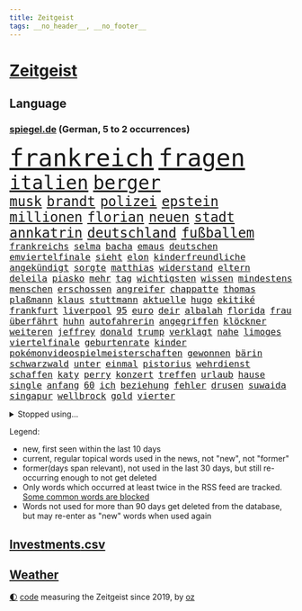 ```yaml
---
title: Zeitgeist
tags: __no_header__, __no_footer__
---
```


# [Zeitgeist](https://oliz.io/zeitgeist/)

## Language

<h3><a href="https://www.spiegel.de" target="_blank">spiegel.de</a> (German, 5 to 2 occurrences)</h3>
<p style="font-family:monospace">
<span style="font-size:32pt"><a href="news_links.html#frankreich" class="current">frankreich</a></span>
<span style="font-size:32pt"><a href="news_links.html#fragen" class="current">fragen</a></span>
<br>
<span style="font-size:25pt"><a href="news_links.html#italien" class="current">italien</a></span>
<span style="font-size:25pt"><a href="news_links.html#berger" class="new">berger</a></span>
<br>
<span style="font-size:18pt"><a href="news_links.html#musk" class="current">musk</a></span>
<span style="font-size:18pt"><a href="news_links.html#brandt" class="new">brandt</a></span>
<span style="font-size:18pt"><a href="news_links.html#polizei" class="current">polizei</a></span>
<span style="font-size:18pt"><a href="news_links.html#epstein" class="current">epstein</a></span>
<span style="font-size:18pt"><a href="news_links.html#millionen" class="current">millionen</a></span>
<span style="font-size:18pt"><a href="news_links.html#florian" class="current">florian</a></span>
<span style="font-size:18pt"><a href="news_links.html#neuen" class="current">neuen</a></span>
<span style="font-size:18pt"><a href="news_links.html#stadt" class="current">stadt</a></span>
<span style="font-size:18pt"><a href="news_links.html#annkatrin" class="current">annkatrin</a></span>
<span style="font-size:18pt"><a href="news_links.html#deutschland" class="current">deutschland</a></span>
<span style="font-size:18pt"><a href="news_links.html#fußballem" class="current">fußballem</a></span>
<br>
<span style="font-size:12pt"><a href="news_links.html#frankreichs" class="current">frankreichs</a></span>
<span style="font-size:12pt"><a href="news_links.html#selma" class="current">selma</a></span>
<span style="font-size:12pt"><a href="news_links.html#bacha" class="new">bacha</a></span>
<span style="font-size:12pt"><a href="news_links.html#emaus" class="current">emaus</a></span>
<span style="font-size:12pt"><a href="news_links.html#deutschen" class="current">deutschen</a></span>
<span style="font-size:12pt"><a href="news_links.html#emviertelfinale" class="current">emviertelfinale</a></span>
<span style="font-size:12pt"><a href="news_links.html#sieht" class="current">sieht</a></span>
<span style="font-size:12pt"><a href="news_links.html#elon" class="current">elon</a></span>
<span style="font-size:12pt"><a href="news_links.html#kinderfreundliche" class="new">kinderfreundliche</a></span>
<span style="font-size:12pt"><a href="news_links.html#angekündigt" class="current">angekündigt</a></span>
<span style="font-size:12pt"><a href="news_links.html#sorgte" class="current">sorgte</a></span>
<span style="font-size:12pt"><a href="news_links.html#matthias" class="current">matthias</a></span>
<span style="font-size:12pt"><a href="news_links.html#widerstand" class="current">widerstand</a></span>
<span style="font-size:12pt"><a href="news_links.html#eltern" class="current">eltern</a></span>
<span style="font-size:12pt"><a href="news_links.html#deleila" class="new">deleila</a></span>
<span style="font-size:12pt"><a href="news_links.html#piasko" class="new">piasko</a></span>
<span style="font-size:12pt"><a href="news_links.html#mehr" class="current">mehr</a></span>
<span style="font-size:12pt"><a href="news_links.html#tag" class="current">tag</a></span>
<span style="font-size:12pt"><a href="news_links.html#wichtigsten" class="current">wichtigsten</a></span>
<span style="font-size:12pt"><a href="news_links.html#wissen" class="current">wissen</a></span>
<span style="font-size:12pt"><a href="news_links.html#mindestens" class="current">mindestens</a></span>
<span style="font-size:12pt"><a href="news_links.html#menschen" class="current">menschen</a></span>
<span style="font-size:12pt"><a href="news_links.html#erschossen" class="current">erschossen</a></span>
<span style="font-size:12pt"><a href="news_links.html#angreifer" class="current">angreifer</a></span>
<span style="font-size:12pt"><a href="news_links.html#chappatte" class="current">chappatte</a></span>
<span style="font-size:12pt"><a href="news_links.html#thomas" class="current">thomas</a></span>
<span style="font-size:12pt"><a href="news_links.html#plaßmann" class="current">plaßmann</a></span>
<span style="font-size:12pt"><a href="news_links.html#klaus" class="current">klaus</a></span>
<span style="font-size:12pt"><a href="news_links.html#stuttmann" class="current">stuttmann</a></span>
<span style="font-size:12pt"><a href="news_links.html#aktuelle" class="current">aktuelle</a></span>
<span style="font-size:12pt"><a href="news_links.html#hugo" class="current">hugo</a></span>
<span style="font-size:12pt"><a href="news_links.html#ekitiké" class="new">ekitiké</a></span>
<span style="font-size:12pt"><a href="news_links.html#frankfurt" class="current">frankfurt</a></span>
<span style="font-size:12pt"><a href="news_links.html#liverpool" class="current">liverpool</a></span>
<span style="font-size:12pt"><a href="news_links.html#95" class="new">95</a></span>
<span style="font-size:12pt"><a href="news_links.html#euro" class="current">euro</a></span>
<span style="font-size:12pt"><a href="news_links.html#deir" class="new">deir</a></span>
<span style="font-size:12pt"><a href="news_links.html#albalah" class="new">albalah</a></span>
<span style="font-size:12pt"><a href="news_links.html#florida" class="current">florida</a></span>
<span style="font-size:12pt"><a href="news_links.html#frau" class="current">frau</a></span>
<span style="font-size:12pt"><a href="news_links.html#überfährt" class="new">überfährt</a></span>
<span style="font-size:12pt"><a href="news_links.html#huhn" class="new">huhn</a></span>
<span style="font-size:12pt"><a href="news_links.html#autofahrerin" class="current">autofahrerin</a></span>
<span style="font-size:12pt"><a href="news_links.html#angegriffen" class="current">angegriffen</a></span>
<span style="font-size:12pt"><a href="news_links.html#klöckner" class="current">klöckner</a></span>
<span style="font-size:12pt"><a href="news_links.html#weiteren" class="current">weiteren</a></span>
<span style="font-size:12pt"><a href="news_links.html#jeffrey" class="current">jeffrey</a></span>
<span style="font-size:12pt"><a href="news_links.html#donald" class="current">donald</a></span>
<span style="font-size:12pt"><a href="news_links.html#trump" class="current">trump</a></span>
<span style="font-size:12pt"><a href="news_links.html#verklagt" class="current">verklagt</a></span>
<span style="font-size:12pt"><a href="news_links.html#nahe" class="current">nahe</a></span>
<span style="font-size:12pt"><a href="news_links.html#limoges" class="new">limoges</a></span>
<span style="font-size:12pt"><a href="news_links.html#viertelfinale" class="current">viertelfinale</a></span>
<span style="font-size:12pt"><a href="news_links.html#geburtenrate" class="current">geburtenrate</a></span>
<span style="font-size:12pt"><a href="news_links.html#kinder" class="current">kinder</a></span>
<span style="font-size:12pt"><a href="news_links.html#pokémonvideospielmeisterschaften" class="new">pokémonvideospielmeisterschaften</a></span>
<span style="font-size:12pt"><a href="news_links.html#gewonnen" class="current">gewonnen</a></span>
<span style="font-size:12pt"><a href="news_links.html#bärin" class="current">bärin</a></span>
<span style="font-size:12pt"><a href="news_links.html#schwarzwald" class="current">schwarzwald</a></span>
<span style="font-size:12pt"><a href="news_links.html#unter" class="current">unter</a></span>
<span style="font-size:12pt"><a href="news_links.html#einmal" class="current">einmal</a></span>
<span style="font-size:12pt"><a href="news_links.html#pistorius" class="current">pistorius</a></span>
<span style="font-size:12pt"><a href="news_links.html#wehrdienst" class="current">wehrdienst</a></span>
<span style="font-size:12pt"><a href="news_links.html#schaffen" class="current">schaffen</a></span>
<span style="font-size:12pt"><a href="news_links.html#katy" class="current">katy</a></span>
<span style="font-size:12pt"><a href="news_links.html#perry" class="current">perry</a></span>
<span style="font-size:12pt"><a href="news_links.html#konzert" class="current">konzert</a></span>
<span style="font-size:12pt"><a href="news_links.html#treffen" class="current">treffen</a></span>
<span style="font-size:12pt"><a href="news_links.html#urlaub" class="current">urlaub</a></span>
<span style="font-size:12pt"><a href="news_links.html#hause" class="current">hause</a></span>
<span style="font-size:12pt"><a href="news_links.html#single" class="current">single</a></span>
<span style="font-size:12pt"><a href="news_links.html#anfang" class="current">anfang</a></span>
<span style="font-size:12pt"><a href="news_links.html#60" class="current">60</a></span>
<span style="font-size:12pt"><a href="news_links.html#ich" class="current">ich</a></span>
<span style="font-size:12pt"><a href="news_links.html#beziehung" class="current">beziehung</a></span>
<span style="font-size:12pt"><a href="news_links.html#fehler" class="current">fehler</a></span>
<span style="font-size:12pt"><a href="news_links.html#drusen" class="current">drusen</a></span>
<span style="font-size:12pt"><a href="news_links.html#suwaida" class="new">suwaida</a></span>
<span style="font-size:12pt"><a href="news_links.html#singapur" class="current">singapur</a></span>
<span style="font-size:12pt"><a href="news_links.html#wellbrock" class="new">wellbrock</a></span>
<span style="font-size:12pt"><a href="news_links.html#gold" class="current">gold</a></span>
<span style="font-size:12pt"><a href="news_links.html#vierter" class="current">vierter</a></span>
</p>
<details>
<summary>Stopped using...</summary>
<p class="former" style="font-size:12pt">
spiele(1732) bereich(1731) gefährlichen(1731) kommunen(1731) bundesliga(1730) entschuldigt(1730) kriminelle(1730) kriminellen(1730) kritische(1730) magdeburg(1730) statement(1730) 2016(1729) aufgefordert(1729) eins(1729) frankfurter(1729) heftig(1729) investoren(1729) nein(1729) planeten(1729) rassismus(1729) sicherheitsbehörden(1729) vergeblich(1729) winter(1729) wirtschaftsminister(1729) beruf(1728) debüt(1728) gesundheitsminister(1728) historiker(1728) innenministerium(1728) schalke(1728) teilnehmer(1728) babys(1727) bundesweit(1727) gestartet(1727) halle(1727) mengen(1727) studierenden(1727) umwelt(1727) überwinden(1727) 04(1726) abstimmen(1726) flugzeuge(1726) joachim(1726) mainz(1726) nazis(1726) remis(1726) all(1725) außen(1725) erinnerungen(1725) schildert(1725) vorschlag(1725) wirkte(1725) bitten(1724) bremen(1724) depressionen(1724) flüge(1724) gelang(1724) schwerer(1724) tötete(1724) vertreter(1724) öffnen(1724) dresden(1723) schnelle(1723) verurteilte(1723) wahlen(1723) xi(1723) belgien(1722) bundespolizei(1722) dokumente(1722) letzter(1722) präsentieren(1722) freiheitsstrafe(1721) gebe(1721) härter(1721) landesregierung(1721) passt(1721) strengere(1721) usbundesstaat(1721) träumen(1720) unrecht(1720) englische(1719) sinnvoll(1719) trennen(1719) 50000(1718) bus(1718) rechts(1718) verbindung(1718) annalena(1717) baerbock(1717) brutal(1717) netzwerk(1717) super(1717) berater(1716) kürzlich(1716) lkw(1716) mörder(1716) verein(1716) 32(1715) entwickeln(1713) etliche(1713) ägypten(1713) geschäftsführer(1711) änderungen(1711) skeptisch(1710) einsetzen(1709) gewinn(1709) konkrete(1709) verbände(1709) empfängt(1707) pkw(1707) äußerte(1705) auflagen(1704) beitrag(1703) behalten(1702) bundesgerichtshof(1700) heftiger(1700) landet(1700) automatisch(1699) gelandet(1698) hilfen(1698) nieder(1696) museum(1695) pleite(1695) freiwillig(1693) kokain(1693) gefühl(1690) hinweis(1689) überfall(1686) zdf(1685) plattform(1678) westliche(1620) lehrerin(1599) panzer(1595) durchbruch(1500) ausbildung(1487) verbunden(1453) cup(1450) nachspielzeit(1418) stehlen(1408) diebe(1395) mike(1391) ampelkoalition(1379) eingeführt(1365) kurze(1363) halbes(1356) sank(1305) verabschieden(1296) bat(1281) positiven(1243) betreibt(1231) triumphiert(1226) beschuss(1217) bewusst(1198) kriegsverbrechen(1197) günstiger(1192) fox(1184) indem(1183) iii(1123) prompt(1115) newsletter(1103) grün(1102) folgten(1080) toilette(1074) eingreifen(1035) spionage(1029) nationaltrainer(1010) auszeichnung(993) pjöngjang(992) billigt(973) lauter(950) kommentiert(948) berufseinstieg(931) traut(925) al(921) vorfälle(911) aussieht(909) vorstand(905) chatgpt(885) leon(885) bremst(883) lauf(877) dennis(876) georgien(870) dfbpokal(866) laden(840) ferrari(832) kollidiert(827) emotionen(823) höchststand(789) arabischen(788) diebstahl(784) zürich(779) pilot(775) neuwahlen(769) bekennt(764) kurzer(757) herkunft(752) warnungen(733) abends(732) flieger(725) 36(718) schlimmer(718) sicherheitsmaßnahmen(712) froh(709) journalistin(707) chancenlos(686) knie(683) körperliche(680) javier(667) heutigen(664) dreht(663) karte(651) gearbeitet(647) rolf(647) kehrtwende(643) demokratischen(642) raumstation(633) veröffentlichung(632) versuche(630) handball(623) wagt(609) luftangriff(602) adam(600) manch(594) gestritten(590) unterschätzt(589) friedlich(587) influencerin(585) haftstrafen(583) produzent(579) sowohl(577) beleidigungen(570) stoffe(570) erschoss(563) playoffs(559) landung(555) teamkollegen(554) schritte(550) iss(549) verkünden(549) eilantrag(543) schumacher(539) firmenchef(538) direkten(516) gesichtet(512) bunte(511) contest(510) eurovision(510) nationalsozialismus(509) harvey(508) gymnasium(506) fahndet(504) anerkennung(501) falscher(501) gefälschte(501) trick(501) glimpflich(496) jenseits(491) agenda(488) wütet(486) hochstapler(485) stewart(485) rechtslage(481) fing(480) planung(480) klettert(475) schnellste(473) kriegsführung(468) kürze(468) geringer(465) auswärtigen(463) einbruch(455) modernen(451) oberster(444) angebote(443) figuren(442) handwerk(438) bahnstrecke(434) telekom(433) besuchte(423) flüchtlingslager(419) sportlerinnen(419) positive(418) kommentare(417) dänische(415) perfekt(413) beirut(411) fdppolitiker(406) verbrenneraus(405) 17jährige(401) flick(399) hansi(399) nachrichtenagentur(399) ausgesagt(398) entwirft(398) happy(398) anfangs(390) laufbahn(390) dresdner(389) litt(386) smith(385) /(381) geschäftsmann(381) indische(381) gesteuert(379) unzufrieden(379) bürgerinnen(375) erlebnis(374) seltenen(373) bleibe(372) hollywoodstars(370) zeug(370) schult(369) talent(368) baseball(365) rico(362) legende(361) jährlich(358) anruf(357) spacex(357) verfehlt(356) erschüttern(352) rudert(352) neudelhi(350) zuspruch(345) verstorben(343) unsicherheit(340) öffentlicher(339) mobilisieren(335) görlitz(331) änderung(331) klimakonferenz(330) coronavirus(329) austausch(328) kriege(328) vermächtnis(327) mittag(326) autokraten(325) georgia(322) konzernchef(319) status(318) versprach(317) ausgetauscht(316) amtes(308) begleiter(308) gianni(308) infantino(308) menschlichkeit(307) werder(306) 94(302) dc(300) geschaffen(300) öltanker(300) explodiert(299) zuständig(298) ralph(297) sc(296) wolfsburg(295) dienstagmorgen(294) eingestuft(293) parteifreund(293) verbraucherzentrale(292) alex(290) gelangen(290) hofiert(289) februar(288) grundsätzlich(288) leipziger(286) diktatur(282) milizen(281) übergibt(280) weshalb(278) politikwissenschaftler(277) absolute(276) na(276) gewaltdelikten(275) hof(275) verwandten(274) brooklyn(273) offenheit(273) beitragen(264) bewerber(262) wille(262) bemängelt(260) stanley(259) ansichten(258) verlief(256) maler(255) freiheiten(254) amerikanischer(252) gebäuden(252) erkenntnissen(249) mitgeteilt(248) leere(245) soziologe(245) kontrollieren(244) zusammenstoß(239) jinping(238) umgebracht(238) traditionell(233) weinstein(233) aufstand(232) puerto(232) überfallen(232) fähre(230) verspätet(228) jude(227) überführt(227) gavin(226) inhaltlich(226) möchten(224) 92(223) amerikanern(222) young(222) report(221) anweisung(220) rüstung(219) schuh(219) niederlagen(218) zwingen(217) dubiosen(214) therapeuten(214) french(213) millionenhöhe(213) verzögerungen(211) rahmen(208) äußeres(206) fantasie(205) intakt(205) geschmuggelt(204) content(202) manches(202) nachdenken(202) alleingang(200) bezieht(200) reinen(200) rückkehrer(200) r(199) lasse(198) geheimdienstchef(197) mache(195) rekordzeit(193) unentschieden(193) messenger(192) absolut(191) 20jährigen(190) angeklagten(189) bedeckt(189) schattenflotte(189) starkes(189) filmte(188) emma(187) zähne(187) aktive(186) begnadigung(186) community(186) mehrjährigen(186) souveränität(185) friends(184) kapitulation(184) sportliche(184) amateurvideos(183) selbstkritik(182) usunternehmen(182) verbreitete(182) belgier(181) stattgefunden(181) entsprechendes(180) wiedereinführung(180) durchsuchung(179) meiden(177) unvermittelt(177) klischee(176) beigelegt(175) dominieren(175) flugzeugabsturz(175) millionensumme(175) augenzeugen(174) hochtouren(174) neuaufstellung(174) grandjean(172) landesweite(171) panamakanal(170) tauchen(170) verzögert(170) szenario(168) schauspielers(166) gegnerin(165) frost(164) handschlag(164) selbstbewusstsein(163) übernommen(163) übungen(162) besseres(161) lieferten(161) scheine(161) abo(160) aufgefallen(160) kleineren(160) abzuwenden(159) alonso(159) bedauert(159) bunny(159) xabi(159) nsu(157) wappnet(157) hafenstadt(156) neunzigerjahre(156) plakate(155) weltregionen(155) newsom(154) protests(154) schockanrufen(154) verstecken(154) starship(153) event(152) manchem(152) zusammengeschlossen(152) sammelklage(151) chronologie(150) introvertiert(150) transatlantische(149) aneinandergeraten(147) quatsch(147) vorbereitungen(147) körperlich(146) puma(146) dekret(145) ausweiten(144) boykottiert(144) ostdeutsche(144) luise(143) kreativen(142) organisieren(142) schärfer(142) beunruhigt(141) entwendet(141) handschellen(141) 242(140) chats(140) karten(140) motivierten(140) kräftemessen(138) umzusetzen(138) angehalten(136) drahtzieher(136) furore(136) autofahren(135) topspiel(135) urteilt(135) ärztinnen(135) hannah(134) kanadischen(134) rathaus(134) seriös(134) wassermassen(134) angemessen(133) vorkehrungen(133) kämpferisch(130) oper(130) schießerei(130) zugenommen(130) internationalem(129) experiment(128) sarkozy(128) waffensysteme(128) patzt(127) verschafft(127) auslandsgeheimdienst(126) buchung(126) geländewagen(125) schöpfen(125) benutzt(124) fahrzeugen(124) #metoo(123) berges(123) entwickelten(123) sarscov2(123) beschießt(122) co₂emissionen(122) derby(122) ingebrigtsen(122) schockierte(122) 21jähriger(121) umzug(121) wirtschaftsforscher(121) ausgeht(120) center(120) gleichnamigen(120) mitteln(120) auszug(119) unfreiwillig(119) usvizepräsident(119) kassel(118) bundeskartellamt(117) christiane(117) karrierecoach(117) demokratischer(116) klo(116) diplomat(115) gesprächspartner(115) vernichten(115) vodafone(115) überträgt(114) barbara(113) rasche(113) schlachtfeld(113) schwangere(113) gestreikt(112) kommentaren(112) tvinterview(112) brandanschläge(111) händen(111) zwischendurch(111) bär(110) clevere(110) britisches(109) muslime(109) schwächt(109) umwelthilfe(109) autonome(107) no(107) explizite(106) ifo(106) spektakulär(106) vorzubeugen(106) widersprechen(106) altmeister(105) beendigung(105) haifa(105) rage(105) voraussetzungen(105) 239(104) bemerkungen(104) zielt(104) galatasaray(103) kürzer(103) millionenmetropole(103) abor(102) fadenkreuz(102) neil(102) theatermacher(102) tynna(102) charkiw(100) oman(100) fred(99) usfirmen(99) connor(98) kretschmann(98) lithium(98) umweltschützer(98) musikgeschichte(97) nationalgarde(97) heming(96) kristi(96) noem(96) schürt(96) willis(96) anomalie(95) glaubten(95) unterliegen(95) wassermangel(95) wilhelm(95) gewünscht(94) großmächte(94) hürden(94) lebenslangen(94) mclaren(93) befehl(92) bezug(92) fortschritt(92) unwettern(92) ausweisung(91) cincinnati(91) konstantin(91) kriterien(91) neapel(91) pet(91) schmäht(91) verfassungsfeindliche(91) 2600(90) diplomatin(90) synagoge(90) tennessee(90) überraschungsangriff(90) anzuschließen(89) brennstoffe(89) einschränken(89) assistenten(88) begraben(88) benennen(88) bergsteiger(88) fußballnationalmannschaft(88) kampfhandlungen(88) stellplätze(88) vermisster(88) entfachen(87) erzfeinden(87) michigan(87) prince(87) stützpunkte(87) glücklichsten(86) kriminalpolizei(86) sprengkörper(86) fluggesellschaften(85) memoiren(85) mordverdachts(85) nehmendes(85) abflug(84) alabama(84) halsband(84) kostbaren(84) psychologische(84) schwimmerin(84) desideriuserasmusstiftung(83) erika(83) formel1fahrer(83) juliane(83) nötigen(83) steinbach(83) tourismus(83) urteilte(83) wehrpflichtdebatte(83) 25jährigen(82) actionfilm(82) geschosse(82) gramm(82) immobilienpreise(82) löffler(82) staatsfernsehen(82) tuchel(82) bassist(81) diskret(81) fremdeln(81) lavaströme(81) milo(81) ungeeigneten(81) carrie(80) eliteuni(80) geweigert(80) minnesota(80) rechtliche(80) beschmierte(79) bundesaußenminister(79) entschädigen(79) färbung(79) josephine(79) seltenheit(79) verunsichern(79) bezalel(78) brannten(78) fossilen(78) funkstille(78) goldene(78) margot(78) smotrich(78) traurige(78) weitaus(78) zusätzliches(78) abzusehen(77) ana(77) angezettelt(77) brocken(77) eukorruptionsbekämpfung(77) funktion(77) glänzt(77) reptilien(77) schwangerer(77) titeln(77) villingenschwenningen(77) vorfahrt(77) airbus(76) domina(76) eingesetzte(76) herrschte(76) musterung(76) ndr(76) paläontologen(76) raumfahrtmission(76) kamikazedrohnen(75) müllsäcken(75) stalker(75) storniert(75) überragende(75) arminia(74) friedländer(74) schrecklich(74) schwerwiegende(74) spürbaren(74) würdigen(74) ambitionierten(73) biologen(73) bombendrohung(73) eufinanzierung(73) korruptionsvorwürfe(73) mächte(73) ungesundes(73) ämtern(73) ausdrucken(72) kleinem(72) lies(72) stürmte(72) wall(72) ölkonzern(72) einstellt(71) forschungszentrum(71) kalifornische(71) reicher(71) schmeißt(71) sozialdemokratie(71) ungleich(71) führungswechsel(70) movie(70) nintendo(70) nordirland(70) summen(70) switch(70) teenagerin(70) ticketkauf(70) wahlheimat(70) überragenden(70) 25000(69) abgeschafft(69) argentinischen(69) besorgniserregende(69) bromance(69) eintrittspreise(69) flugzeugträger(69) information(69) israelischem(69) trumpprotest(69) eilverfahren(68) jüdinnen(68) nahostexperte(68) pforzheim(68) tatkräftiger(68) usfans(68) varianten(68) ausgeglichen(67) bange(67) energisch(67) explodierte(67) nhl(67) zahnarztpraxis(67) golfstaaten(66) menendez(66) radikalisierte(66) vorgarten(66) werfer(66) zombies(66) beschäftigung(65) eingestürzt(65) freigeistin(65) heider(65) aufgeschoben(64) biologische(64) freihandel(64) hubschrauberabsturz(64) operationen(64) spätere(64) unruhen(64) festgesetzt(63) lgbtq+community(63) teevs(63) zurückhaltung(63) 21jährigen(62) beschränkt(62) flüchtig(62) informieren(62) jobcenter(62) malta(62) millionenschaden(62) mühe(62) recherchiert(62) verzweifelte(62) attentäter(61) bndchef(61) bruno(61) cyberkriminalität(61) erkenntnis(61) fotograf(61) horrende(61) batterien(60) emirate(60) zulässt(60) gouverneurs(59) jahrelange(59) kriegstüchtigkeit(59) laute(59) lebzeiten(59) transrechte(59) tue(59) diskriminierung(58) garcía(58) usbundesgericht(58) usheimatschutzministerin(58) ábrego(58) affe(57) fischen(57) gebaute(57) herstellen(57) magnetangler(57) reiseplanung(57) ärmeren(57) beschwichtigen(56) monopol(56) deep(55) götze(55) jk(55) rowling(55) scharfen(55) victoria(55) werks(55) betonte(54) bundesbürger(54) filmstar(54) mittelständische(54) pistole(54) finde(53) gefesselt(53) raste(53) schiefläuft(53) trainerlegende(53) verbiete(53) war’s(53) zittern(53) abschiebepolitik(52) bestechlichkeit(52) cecilia(52) segelschiff(52) ussport(52) fertigt(51) run(51) tablets(51) videoaufnahmen(51) carey(50) feindlich(50) mariah(50) usexperten(50) enthüllung(49) euparlaments(49) iranischem(49) nogos(49) spdmitglieder(49) windet(49) zückt(49) belästigung(48) hassnachrichten(48) immunität(48) jeremy(48) partygäste(48) renner(48) republikanisch(48) verlockenden(48) wichtigstem(48) angstgegner(47) bestände(47) fang(47) jugendschutz(47) manifest(47) messerstichen(47) plätzen(47) unterlag(47) verpassten(47) zurückkommen(47) überdurchschnittlich(47) nordirischen(46) orientierung(46) unbrauchbar(46) wohnt(46) bewerben(45) hinunter(45) mythen(45) rängen(45) afc(44) nordirische(44) summer(44) vorsatz(44) ohio(43) reservierung(43) rügen(43) satz(43) schwaches(43) zwischenzeitlich(43) anblick(42) eingemischt(42) historikerin(42) lehrerverband(42) natasha(42) reine(42) unangenehme(42) 430(41) erneuter(41) gemischte(41) moscheen(41) museen(41) attackierte(40) boys(40) championsleaguefinale(40) gravierenden(40) harschen(40) jen(40) parlamentarischer(40) verstopft(40) abgestürzte(39) dilemma(39) einstufung(39) großangriff(39) militärparade(39) nachzahlung(39) spdbundestagsfraktion(39) weiblicher(39) beckham(38) beckhams(38) holocaustüberlebenden(38) pacino(38) persischen(38) rittner(38) symbolpolitik(38) wiederholen(38) überschwänglich(38) hebel(37) militärshow(37) religiöser(37) unverhofft(37) ballett(36) deepfakes(36) förderer(36) großstädter(36) kontra(36) mossad(36) pianist(36) prämie(36) rain(36) überfordert(36) cruise(35) internetzugang(35) 1982(34) atomdeal(34) aufhebung(34) aufregende(34) erinnerungskultur(34) frauenquote(34) funktionären(34) golfregion(34) handelsdeal(34) konsolen(34) kryptobörse(34) mentalen(34) scherz(34) steuerausfälle(34) einseitig(33) fiennes(33) gipfeltreffen(33) hohenzollern(33) kunde(33) merklich(33) militäroperation(33) nehme(33) reddit(33) zwischenstopp(33) antisemitisch(32) beatmet(32) breitbeinig(32) ersticht(32) sommerfest(32) stocker(32) untersagen(32) weihnachtsmarkt(32) öffentliches(32) gehör(31) lufthansamaschine(31) mittelstaedt(31) nahostreise(31) notz(31) skulptur(31) supertalent(31) wochenlangen(31) 17jährigen(30) abtreibung(30) bruyne(30) geldtransporter(30) massen(30) musikern(30) optimismus(30) selbstverständlichkeit(30) technikabhängigkeit(30) einwanderungspolitik(29) formel1rennen(29) heilig(29) herausgegeben(29) leib(29) mützenich(29) staatsdiener(29) thore(29) covert(28) demis(28) doreen(28) fifaboss(28) g7gipfel(28) heimturnier(28) läge(28) machtübernahme(28) prominenz(28) registriert(28) schlüssel(28) stagnation(28) volpi(28) wespen(28) wärmepumpe(28) beeindruckend(27) dbbteam(27) eindeutigen(27) horrorfilm(27) mitgründer(27) sabally(27) satou(27) trumpfamilie(27) verzweifeln(27) ausgewählt(26) entsendet(26) fußballlegende(26) ideologisch(26) interessent(26) verhaften(26) überschaubar(26) bundesrichterin(25) erkauft(25) ey(25) follower(25) geldgeber(25) stadium(25) tennisstars(25) dulden(24) esstisch(24) koblenz(24) kran(24) vatertag(24) wutausbruch(24) behinderung(23) wetteraufzeichnungen(23) 86(22) bundesverband(22) führer(22) heizte(22) kaliforniens(22) motivierter(22) strafprozess(22) airways(21) mails(21) ausgebaut(20) brettspiele(20) chiquita(20) coco(20) gauff(20) innenverteidiger(20) kunstwerk(20) notlanden(20) verfasser(20) bergrutsch(19) immobilie(19) ssc(19) aufgebe(18) bundesligaprofi(18) fußballbundesligist(18) lehre(18) life(18) pinsel(18) abgefeuerten(17) beruflich(17) gefragtesten(17) heizt(17) krönt(17) sunderland(17) überziehen(17) abu(16) ausbreiten(16) daphne(16) deflation(16) eifer(16) forschungsgruppe(16) polnischen(16) verteilzentrums(16) walaa(16) auslaufenden(15) eingang(15) erhoffen(15) exilcampus(15) hübsch(15) umsteigen(15) unglaublichen(15) weltklasse(15) 1200(14) 55jährige(14) abfälle(14) gejagt(14) horten(14) länderchefs(14) nigeria(14) slowakei(14) terrorunterstützung(14) vorbeugen(14) wealth(14) zugbegleiter(14) exfreund(13) hartenstein(13) hilfsgüterausgabe(13) isaiah(13) junioren(13) migrationsgeschichte(13) umweltminister(13) unbestimmte(13) warnschuss(13) 2017(12) bengvir(12) erzfeind(12) grunde(12) jon(12) palästinenserstaat(12) segelboot(12) wovon(12) zweistaatenlösung(12) bendixen(11) bezüge(11) gegenzug(11) glänzte(11) mindestalter(11) sichtbaren(11) unzureichend(11) urteilen(11) ächzen(11)
</p>
</details>
<p>Legend:
<ul>
<li><span class="new">new</span>, first seen within the last 10 days</li>
<li><span class="current">current</span>, regular topical words used in the news, not "new", not "former"</li>
<li><span class="former">former(days span relevant)</span>, not used in the last 30 days, but still re-occurring enough to not get deleted</li>
<li>Only words which occurred at least twice in the RSS feed are tracked. <a href="language/filters.py">Some common words are blocked</a></li>
<li>Words not used for more than 90 days get deleted from the database, but may re-enter as "new" words when used again</li>
</ul>
</p>

## [Investments](investments.html)[.csv](investments.csv)

## [Weather](weather.html)

<footer>
<a href="javascript:toggleTheme()" class="nav">🌓</a>
<a href="https://github.com/ooz/zeitgeist">code</a> measuring the Zeitgeist since 2019, by <a href="https://oliz.io">oz</a>
</footer>
